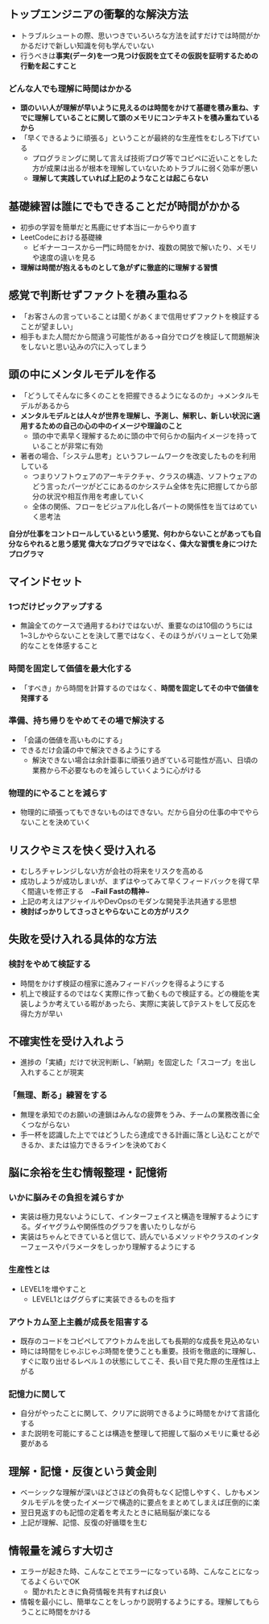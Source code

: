 ## トップエンジニアの衝撃的な解決方法
- トラブルシュートの際、思いつきでいろいろな方法を試すだけでは時間がかかるだけで新しい知識を何も学んでいない
- 行うべきは**事実(データ)を一つ見つけ仮説を立てその仮説を証明するための行動を起こすこと**

### どんな人でも理解に時間はかかる
- **頭のいい人が理解が早いように見えるのは時間をかけて基礎を積み重ね、すでに理解していることに関して頭のメモリにコンテキストを積み重ねているから**
- 「早くできるように頑張る」ということが最終的な生産性をむしろ下げている
  - プログラミングに関して言えば技術ブログ等でコピペに近いことをした方が成果は出るが根本を理解していないためトラブルに弱く効率が悪い
  - **理解して実践していれば上記のようなことは起こらない**

## 基礎練習は誰にでもできることだが時間がかかる
- 初歩の学習を簡単だと馬鹿にせず本当に一からやり直す
- LeetCodeにおける基礎練
  - ビギナーコースから一門に時間をかけ、複数の開放で解いたり、メモリや速度の違いを見る
- **理解は時間が抱えるものとして急がずに徹底的に理解する習慣**

## 感覚で判断せずファクトを積み重ねる
- 「お客さんの言っていることは聞くがあくまで信用せずファクトを検証することが望ましい」
- 相手もまた人間だから間違う可能性がある→自分でログを検証して問題解決をしないと思い込みの穴に入ってしまう

## 頭の中にメンタルモデルを作る
- 「どうしてそんなに多くのことを把握できるようになるのか」→メンタルモデルがあるから
- **メンタルモデルとは人々が世界を理解し、予測し、解釈し、新しい状況に適用するための自己の心の中のイメージや理論のこと**
  - 頭の中で素早く理解するために頭の中で何らかの脳内イメージを持っていることが非常に有効
- 著者の場合、「システム思考」というフレームワークを改変したものを利用している
  - つまりソフトウェアのアーキテクチャ、クラスの構造、ソフトウェアのどう言ったパーツがどこにあるのかシステム全体を先に把握してから部分の状況や相互作用を考慮していく
  - 全体の関係、フローをビジュアル化し各パートの関係性を当てはめていく思考法
 
**自分が仕事をコントロールしているという感覚、何わからないことがあっても自分ならやれると思う感覚**
**偉大なプログラマではなく、偉大な習慣を身につけたプログラマ**

## マインドセット
### 1つだけピックアップする
- 無論全てのケースで通用するわけではないが、重要なのは10個のうちには1~3しかやらないことを決して悪ではなく、そのほうがバリューとして効果的なことを体感すること
### 時間を固定して価値を最大化する
- 「すべき」から時間を計算するのではなく、**時間を固定してその中で価値を発揮する**
### 準備、持ち帰りをやめてその場で解決する
- 「会議の価値を高いものにする」
- できるだけ会議の中で解決できるようにする
  - 解決できない場合は余計亜事に頑張り過ぎている可能性が高い、日頃の業務から不必要なものを減らしていくように心がける
### 物理的にやることを減らす
- 物理的に頑張ってもできないものはできない。だから自分の仕事の中でやらないことを決めていく

## リスクやミスを快く受け入れる
- むしろチャレンジしない方が会社の将来をリスクを高める
- 成功しようが成功しまいが、まずはやってみて早くフィードバックを得て早く間違いを修正する　~**Fail Fastの精神**~
- 上記の考えはアジャイルやDevOpsのモダンな開発手法共通する思想
- **検討ばっかりしてさっさとやらないことの方がリスク**

## 失敗を受け入れる具体的な方法
### 検討をやめて検証する
- 時間をかけず検証の檀家に進みフィードバックを得るようにする
- 机上で検証するのではなく実際に作って動くもので検証する。どの機能を実装しようか考えている暇があったら、実際に実装してβテストをして反応を得た方が早い

## 不確実性を受け入れよう
- 進捗の「実績」だけで状況判断し、「納期」を固定した「スコープ」を出し入れすることが現実

### 「無理、断る」練習をする
- 無理を承知でのお願いの連鎖はみんなの疲弊をうみ、チームの業務改善に全くつながらない
- 手一杯を認識した上でではどうしたら達成できる計画に落とし込むことができるか、または協力できるラインを決めておく

## 脳に余裕を生む情報整理・記憶術
### いかに脳みその負担を減らすか
- 実装は極力見ないようにして、インターフェイスと構造を理解するようにする。ダイヤグラムや関係性のグラフを書いたりしながら
- 実装はちゃんとできていると信じて、読んでいるメソッドやクラスのインターフェースやパラメータをしっかり理解するようにする
### 生産性とは
- LEVEL1を増やすこと
  - LEVEL1とはググらずに実装できるものを指す
### アウトカム至上主義が成長を阻害する 
- 既存のコードをコピペしてアウトカムを出しても長期的な成長を見込めない
- 時には時間をじゃぶじゃぶ時間を使うことも重要。技術を徹底的に理解し、すぐに取り出せるレベル１の状態にしてこそ、長い目で見た際の生産性は上がる
### 記憶力に関して
- 自分がやったことに関して、クリアに説明できるように時間をかけて言語化する
- また説明を可能にすることは構造を整理して把握して脳のメモリに乗せる必要がある

## 理解・記憶・反復という黄金則
- ベーシックな理解が深いほどさほどの負荷もなく記憶しやすく、しかもメンタルモデルを使ったイメージで構造的に要点をまとめてしまえば圧倒的に楽
- 翌日見返すのも記憶の定着を考えたときに結局脳が楽になる
- 上記が理解、記憶、反復の好循環を生む

## 情報量を減らす大切さ
- エラーが起きた時、こんなことでエラーになっている時、こんなことになってるよくらいでOK
  - 聞かれたときに負荷情報を共有すれば良い
- 情報を最小にし、簡単なことをしっかり説明するようにする。理解してもらうことに時間をかける
